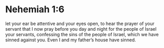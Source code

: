 # Nehemiah 1:6

let your ear be attentive and your eyes open, to hear the prayer of your servant that I now pray before you day and night for the people of Israel your servants, confessing the sins of the people of Israel, which we have sinned against you. Even I and my father’s house have sinned.
